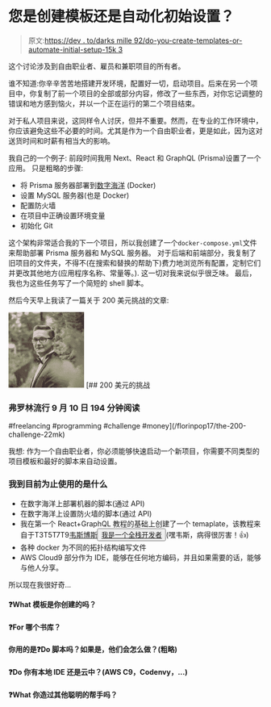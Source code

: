 # 您是创建模板还是自动化初始设置？

> 原文:[https://dev . to/darks mille 92/do-you-create-templates-or-automate-initial-setup-15k 3](https://dev.to/darksmile92/do-you-create-templates-or-automate-initial-setup-15k3)

这个讨论涉及到自由职业者、雇员和兼职项目的所有者。

谁不知道:你辛辛苦苦地搭建开发环境，配置好一切，启动项目。后来在另一个项目中，你复制了前一个项目的全部或部分内容，修改了一些东西，对你忘记调整的错误和地方感到恼火，并以一个正在运行的第二个项目结束。

对于私人项目来说，这同样令人讨厌，但并不重要。然而，在专业的工作环境中，你应该避免这些不必要的时间。尤其是作为一个自由职业者，更是如此，因为这对送货时间和时薪有相当大的影响。

我自己的一个例子:
前段时间我用 Next、React 和 GraphQL (Prisma)设置了一个应用。
只是粗略的步骤:

*   将 Prisma 服务器部署到[数字海洋](https://digitalocean.com/) (Docker)
*   设置 MySQL 服务器(也是 Docker)
*   配置防火墙
*   在项目中正确设置环境变量
*   初始化 Git

这个架构非常适合我的下一个项目，所以我创建了一个`docker-compose.yml`文件来帮助部署 Prisma 服务器和 MySQL 服务器。
对于后端和前端部分，我复制了旧项目的文件夹，不得不(在搜索和替换的帮助下)费力地浏览所有配置，定制它们并更改其他地方(应用程序名称、常量等。).
这一切对我来说似乎很乏味。
最后，我也为这些任务写了一个简短的 shell 脚本。

然后今天早上我读了一篇关于 200 美元挑战的文章:

[![florinpop17 image](img/5c4e24038a466f1eb696220a47ecdbcc.png)](/florinpop17) [## 200 美元的挑战

### 弗罗林流行 9 月 10 日 194 分钟阅读

#freelancing #programming #challenge #money](/florinpop17/the-200-challenge-22mk)

我想:
作为一个自由职业者，你必须能够快速启动一个新项目，你需要不同类型的项目模板和最好的脚本来自动设置。

### [](#what-i-use-so-far)我到目前为止使用的是什么

*   在数字海洋上部署机器的脚本(通过 API)
*   在数字海洋上设置防火墙的脚本(通过 API)
*   我在第一个 React+GraphQL 教程的基础上创建了一个 temaplate，该教程来自于T3T5T7T9[韦斯博斯](/wesbos)<button class="crayons-btn follow-action-button  whitespace-nowrap" data-info="{&quot;id&quot;:28651,&quot;className&quot;:&quot;User&quot;,&quot;style&quot;:&quot;full&quot;}" data-follow-action-button="true">[我是一个全栈开发者](/wesbos)</button>(嘿韦斯，病得很厉害！👍)
*   各种 docker 为不同的拓扑结构编写文件
*   AWS Cloud9 部分作为 IDE，能够在任何地方编码，并且如果需要的话，能够与他人分享。

所以现在我很好奇...

#### [](#what-templates-did-you-create)❓What 模板是你创建的吗？

#### [](#for-which-stacks)❓For 哪个书库？

#### [](#do-you-use-scripts-if-so-what-do-they-do-rough)你用的是❓Do 脚本吗？如果是，他们会怎么做？(粗略)

#### [](#do-you-have-a-local-ide-or-in-the-cloud-aws-c9-codenvy)❓Do 你有本地 IDE 还是云中？(AWS C9，Codenvy，...)

#### [](#what-other-clever-helpers-did-you-build)❓What 你造过其他聪明的帮手吗？
